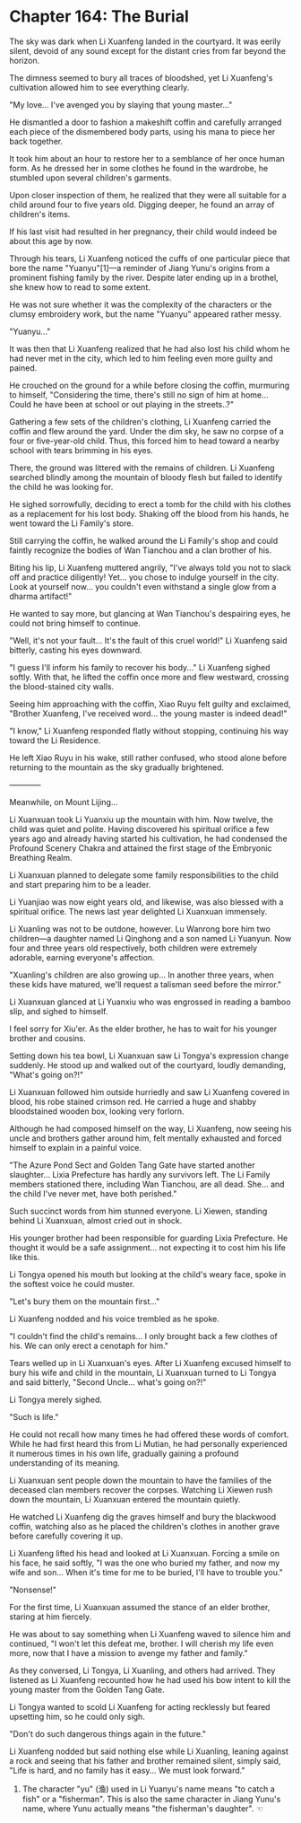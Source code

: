 # Chapter 164: The Burial

The sky was dark when Li Xuanfeng landed in the courtyard. It was eerily silent, devoid of any sound except for the distant cries from far beyond the horizon.

The dimness seemed to bury all traces of bloodshed, yet Li Xuanfeng's cultivation allowed him to see everything clearly.

"My love... I've avenged you by slaying that young master..."

He dismantled a door to fashion a makeshift coffin and carefully arranged each piece of the dismembered body parts, using his mana to piece her back together.

It took him about an hour to restore her to a semblance of her once human form. As he dressed her in some clothes he found in the wardrobe, he stumbled upon several children's garments.

Upon closer inspection of them, he realized that they were all suitable for a child around four to five years old. Digging deeper, he found an array of children's items.

If his last visit had resulted in her pregnancy, their child would indeed be about this age by now.

Through his tears, Li Xuanfeng noticed the cuffs of one particular piece that bore the name "Yuanyu"[1]—a reminder of Jiang Yunu's origins from a prominent fishing family by the river. Despite later ending up in a brothel, she knew how to read to some extent.

He was not sure whether it was the complexity of the characters or the clumsy embroidery work, but the name "Yuanyu" appeared rather messy.

"Yuanyu..."

It was then that Li Xuanfeng realized that he had also lost his child whom he had never met in the city, which led to him feeling even more guilty and pained.

He crouched on the ground for a while before closing the coffin, murmuring to himself, "Considering the time, there's still no sign of him at home... Could he have been at school or out playing in the streets..?"

Gathering a few sets of the children's clothing, Li Xuanfeng carried the coffin and flew around the yard. Under the dim sky, he saw no corpse of a four or five-year-old child. Thus, this forced him to head toward a nearby school with tears brimming in his eyes.

There, the ground was littered with the remains of children. Li Xuanfeng searched blindly among the mountain of bloody flesh but failed to identify the child he was looking for.

He sighed sorrowfully, deciding to erect a tomb for the child with his clothes as a replacement for his lost body. Shaking off the blood from his hands, he went toward the Li Family's store.

Still carrying the coffin, he walked around the Li Family's shop and could faintly recognize the bodies of Wan Tianchou and a clan brother of his.

Biting his lip, Li Xuanfeng muttered angrily, "I've always told you not to slack off and practice diligently! Yet... you chose to indulge yourself in the city. Look at yourself now... you couldn't even withstand a single glow from a dharma artifact!"

He wanted to say more, but glancing at Wan Tianchou's despairing eyes, he could not bring himself to continue.

"Well, it's not your fault... It's the fault of this cruel world!" Li Xuanfeng said bitterly, casting his eyes downward.

"I guess I'll inform his family to recover his body..." Li Xuanfeng sighed softly. With that, he lifted the coffin once more and flew westward, crossing the blood-stained city walls.

Seeing him approaching with the coffin, Xiao Ruyu felt guilty and exclaimed, "Brother Xuanfeng, I've received word... the young master is indeed dead!"

"I know," Li Xuanfeng responded flatly without stopping, continuing his way toward the Li Residence.

He left Xiao Ruyu in his wake, still rather confused, who stood alone before returning to the mountain as the sky gradually brightened.

————

Meanwhile, on Mount Lijing...

Li Xuanxuan took Li Yuanxiu up the mountain with him. Now twelve, the child was quiet and polite. Having discovered his spiritual orifice a few years ago and already having started his cultivation, he had condensed the Profound Scenery Chakra and attained the first stage of the Embryonic Breathing Realm.

Li Xuanxuan planned to delegate some family responsibilities to the child and start preparing him to be a leader.

Li Yuanjiao was now eight years old, and likewise, was also blessed with a spiritual orifice. The news last year delighted Li Xuanxuan immensely.

Li Xuanling was not to be outdone, however. Lu Wanrong bore him two children—a daughter named Li Qinghong and a son named Li Yuanyun. Now four and three years old respectively, both children were extremely adorable, earning everyone's affection.

"Xuanling's children are also growing up... In another three years, when these kids have matured, we'll request a talisman seed before the mirror."

Li Xuanxuan glanced at Li Yuanxiu who was engrossed in reading a bamboo slip, and sighed to himself.

I feel sorry for Xiu'er. As the elder brother, he has to wait for his younger brother and cousins.

Setting down his tea bowl, Li Xuanxuan saw Li Tongya's expression change suddenly. He stood up and walked out of the courtyard, loudly demanding, "What's going on?!"

Li Xuanxuan followed him outside hurriedly and saw Li Xuanfeng covered in blood, his robe stained crimson red. He carried a huge and shabby bloodstained wooden box, looking very forlorn.

Although he had composed himself on the way, Li Xuanfeng, now seeing his uncle and brothers gather around him, felt mentally exhausted and forced himself to explain in a painful voice.

"The Azure Pond Sect and Golden Tang Gate have started another slaughter... Lixia Prefecture has hardly any survivors left. The Li Family members stationed there, including Wan Tianchou, are all dead. She... and the child I've never met, have both perished."

Such succinct words from him stunned everyone. Li Xiewen, standing behind Li Xuanxuan, almost cried out in shock.

His younger brother had been responsible for guarding Lixia Prefecture. He thought it would be a safe assignment... not expecting it to cost him his life like this.

Li Tongya opened his mouth but looking at the child's weary face, spoke in the softest voice he could muster.

"Let's bury them on the mountain first..."

Li Xuanfeng nodded and his voice trembled as he spoke.

"I couldn't find the child's remains... I only brought back a few clothes of his. We can only erect a cenotaph for him."

Tears welled up in Li Xuanxuan's eyes. After Li Xuanfeng excused himself to bury his wife and child in the mountain, Li Xuanxuan turned to Li Tongya and said bitterly, "Second Uncle... what's going on?!"

Li Tongya merely sighed.

"Such is life."

He could not recall how many times he had offered these words of comfort. While he had first heard this from Li Mutian, he had personally experienced it numerous times in his own life, gradually gaining a profound understanding of its meaning.

Li Xuanxuan sent people down the mountain to have the families of the deceased clan members recover the corpses. Watching Li Xiewen rush down the mountain, Li Xuanxuan entered the mountain quietly.

He watched Li Xuanfeng dig the graves himself and bury the blackwood coffin, watching also as he placed the children's clothes in another grave before carefully covering it up.

Li Xuanfeng lifted his head and looked at Li Xuanxuan. Forcing a smile on his face, he said softly, "I was the one who buried my father, and now my wife and son... When it's time for me to be buried, I'll have to trouble you."

"Nonsense!"

For the first time, Li Xuanxuan assumed the stance of an elder brother, staring at him fiercely.

He was about to say something when Li Xuanfeng waved to silence him and continued, "I won't let this defeat me, brother. I will cherish my life even more, now that I have a mission to avenge my father and family."

As they conversed, Li Tongya, Li Xuanling, and others had arrived. They listened as Li Xuanfeng recounted how he had used his bow intent to kill the young master from the Golden Tang Gate.

Li Tongya wanted to scold Li Xuanfeng for acting recklessly but feared upsetting him, so he could only sigh.

"Don't do such dangerous things again in the future."

Li Xuanfeng nodded but said nothing else while Li Xuanling, leaning against a rock and seeing that his father and brother remained silent, simply said, "Life is hard, and no family has it easy... We must look forward."

1. The character "yu" (渔) used in Li Yuanyu's name means "to catch a fish" or a "fisherman". This is also the same character in Jiang Yunu's name, where Yunu actually means "the fisherman's daughter". ☜
